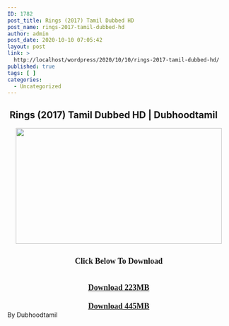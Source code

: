 ```yaml
---
ID: 1782
post_title: Rings (2017) Tamil Dubbed HD
post_name: rings-2017-tamil-dubbed-hd
author: admin
post_date: 2020-10-10 07:05:42
layout: post
link: >
  http://localhost/wordpress/2020/10/10/rings-2017-tamil-dubbed-hd/
published: true
tags: [ ]
categories:
  - Uncategorized
---
```

<h2 style="text-align: left;">&nbsp;Rings (2017) Tamil Dubbed HD | Dubhoodtamil</h2>
<div class="separator" style="clear: both; text-align: center;"><a href="https://1.bp.blogspot.com/-5-u1kNW9vwA/X4FcEC2EUVI/AAAAAAAACqY/nt4Ts0K1teo54cQy50YCr4dZGdVW6N2JQCNcBGAsYHQ/s1280/maxresdefault.jpg" imageanchor="1" style="margin-left: 1em; margin-right: 1em;"><img loading="lazy" border="0" data-original-height="720" data-original-width="1280" height="262" src="https://1.bp.blogspot.com/-5-u1kNW9vwA/X4FcEC2EUVI/AAAAAAAACqY/nt4Ts0K1teo54cQy50YCr4dZGdVW6N2JQCNcBGAsYHQ/w466-h262/maxresdefault.jpg" width="466" /></a></div>
<p></p>
<div></div>
<h2 style="text-align: center;"><span style="font-family: verdana; font-size: large;"><b>Click Below To Download</b></span></h2>
<div style="text-align: center;"><span style="font-family: verdana; font-size: large;"><b><br /></b></span></div>
<div style="text-align: center;"><span style="font-family: verdana; font-size: large;"><b><a href="https://oncehelp.com/rings-1" target="_blank" rel="noopener noreferrer">Download 223MB</a></b></span></div>
<div style="text-align: center;"><span style="font-family: verdana; font-size: large;"><b><br /></b></span></div>
<div style="text-align: center;"><span style="font-family: verdana; font-size: large;"><b><a href="https://oncehelp.com/rings-2" target="_blank" rel="noopener noreferrer">Download 445MB</a></b></span></div>
<div style="text-align: center;"></div>
<div style="text-align: center;"></div>
<div style="text-align: center;"></div>
<div style="text-align: left;">By Dubhoodtamil</div>
<div style="text-align: center;"></div>
<div style="text-align: center;"></div>
